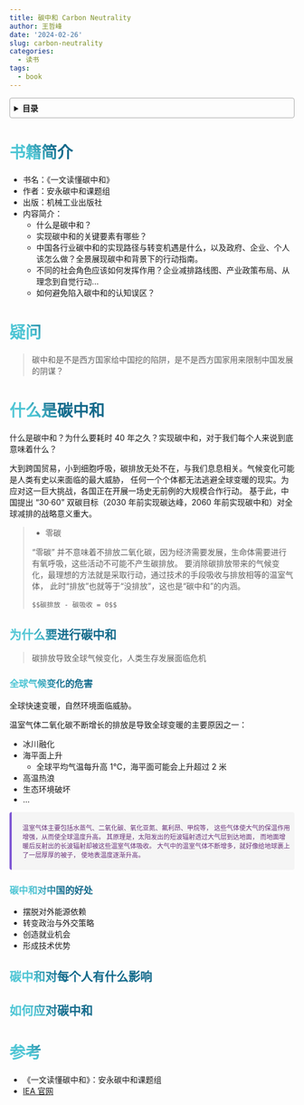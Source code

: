 ```yaml
---
title: 碳中和 Carbon Neutrality
author: 王哲峰
date: '2024-02-26'
slug: carbon-neutrality
categories:
  - 读书
tags:
  - book
---
```


<style>
h1 {
    background-color: #2B90B6;
    background-image: linear-gradient(45deg, #4EC5D4 10%, #146b8c 20%);
    background-size: 100%;
    -webkit-background-clip: text;
    -moz-background-clip: text;
    -webkit-text-fill-color: transparent;
    -moz-text-fill-color: transparent;
}
h2 {
    background-color: #2B90B6;
    background-image: linear-gradient(45deg, #4EC5D4 10%, #146b8c 20%);
    background-size: 100%;
    -webkit-background-clip: text;
    -moz-background-clip: text;
    -webkit-text-fill-color: transparent;
    -moz-text-fill-color: transparent;
}
h3 {
    background-color: #2B90B6;
    background-image: linear-gradient(45deg, #4EC5D4 10%, #146b8c 20%);
    background-size: 100%;
    -webkit-background-clip: text;
    -moz-background-clip: text;
    -webkit-text-fill-color: transparent;
    -moz-text-fill-color: transparent;
}
details {
    border: 1px solid #aaa;
    border-radius: 4px;
    padding: .5em .5em 0;
}
summary {
    font-weight: bold;
    margin: -.5em -.5em 0;
    padding: .5em;
}
details[open] {
    padding: .5em;
}
details[open] summary {
    border-bottom: 1px solid #aaa;
    margin-bottom: .5em;
}
</style>

<style>
h1 {
    background-color: #2B90B6;
    background-image: linear-gradient(45deg, #4EC5D4 10%, #146b8c 20%);
    background-size: 100%;
    -webkit-background-clip: text;
    -moz-background-clip: text;
    -webkit-text-fill-color: transparent;
    -moz-text-fill-color: transparent;
}
h2 {
    background-color: #2B90B6;
    background-image: linear-gradient(45deg, #4EC5D4 10%, #146b8c 20%);
    background-size: 100%;
    -webkit-background-clip: text;
    -moz-background-clip: text;
    -webkit-text-fill-color: transparent;
    -moz-text-fill-color: transparent;
}
h3 {
    background-color: #2B90B6;
    background-image: linear-gradient(45deg, #4EC5D4 10%, #146b8c 20%);
    background-size: 100%;
    -webkit-background-clip: text;
    -moz-background-clip: text;
    -webkit-text-fill-color: transparent;
    -moz-text-fill-color: transparent;
}
details {
    border: 1px solid #aaa;
    border-radius: 4px;
    padding: .5em .5em 0;
}
summary {
    font-weight: bold;
    margin: -.5em -.5em 0;
    padding: .5em;
}
details[open] {
    padding: .5em;
}
details[open] summary {
    border-bottom: 1px solid #aaa;
    margin-bottom: .5em;
}
</style>

<details><summary>目录</summary><p>

- [书籍简介](#书籍简介)
- [疑问](#疑问)
- [什么是碳中和](#什么是碳中和)
    - [为什么要进行碳中和](#为什么要进行碳中和)
        - [全球气候变化的危害](#全球气候变化的危害)
        - [碳中和对中国的好处](#碳中和对中国的好处)
    - [碳中和对每个人有什么影响](#碳中和对每个人有什么影响)
    - [如何应对碳中和](#如何应对碳中和)
- [参考](#参考)
</p></details><p></p>


# 书籍简介

* 书名：《一文读懂碳中和》
* 作者：安永碳中和课题组
* 出版：机械工业出版社
* 内容简介：
    - 什么是碳中和？
    - 实现碳中和的关键要素有哪些？
    - 中国各行业碳中和的实现路径与转变机遇是什么，以及政府、企业、个人该怎么做？全景展现碳中和背景下的行动指南。 
    - 不同的社会角色应该如何发挥作用？企业减排路线图、产业政策布局、从理念到自觉行动...
    - 如何避免陷入碳中和的认知误区？

# 疑问

> 碳中和是不是西方国家给中国挖的陷阱，是不是西方国家用来限制中国发展的阴谋？

# 什么是碳中和

什么是碳中和？为什么要耗时 40 年之久？实现碳中和，对于我们每个人来说到底意味着什么？

大到跨国贸易，小到细胞呼吸，碳排放无处不在，与我们息息相关。气候变化可能是人类有史以来面临的最大威胁，
任何一个个体都无法逃避全球变暖的现实。为应对这一巨大挑战，各国正在开展一场史无前例的大规模合作行动。
基于此，中国提出 “30·60” 双碳目标（2030 年前实现碳达峰，2060 年前实现碳中和）对全球减排的战略意义重大。

> * 零碳
> 
> “零碳” 并不意味着不排放二氧化碳，因为经济需要发展，生命体需要进行有氧呼吸，这些活动不可能不产生碳排放。
要消除碳排放带来的气候变化，最理想的方法就是采取行动，通过技术的手段吸收与排放相等的温室气体，
此时“排放”也就等于“没排放”，这也是“碳中和”的内涵。
> 
> `$$碳排放 - 碳吸收 = 0$$`

## 为什么要进行碳中和

> 碳排放导致全球气候变化，人类生存发展面临危机

### 全球气候变化的危害

全球快速变暖，自然环境面临威胁。

温室气体二氧化碳不断增长的排放是导致全球变暖的主要原因之一：

* 冰川融化
* 海平面上升
    - 全球平均气温每升高 1℃，海平面可能会上升超过 2 米
* 高温热浪
* 生态环境破坏
* ...

<div class='warning' style='background-color: #F5F5F5; color: #69337A; border-left: solid #805AD5 4px; border-radius: 4px; padding:0.7em; font-size: 80%'>
<span>
    <p style='margin-left:1em;'>
    温室气体主要包括水蒸气、二氧化碳、氧化亚氮、氟利昂、甲烷等，
    这些气体使大气的保温作用增强，从而使全球温度升高。
    其原理是，太阳发出的短波辐射透过大气层到达地面，
    而地面增暖后反射出的长波辐射却被这些温室气体吸收。
    大气中的温室气体不断增多，就好像给地球裹上了一层厚厚的被子，
    使地表温度逐渐升高。
    </p>
</span>
</div>

### 碳中和对中国的好处

* 摆脱对外能源依赖
* 转变政治与外交策略
* 创造就业机会
* 形成技术优势


## 碳中和对每个人有什么影响



## 如何应对碳中和







# 参考

* 《一文读懂碳中和》：安永碳中和课题组
* [IEA 官网](https://www.iea.org/)
